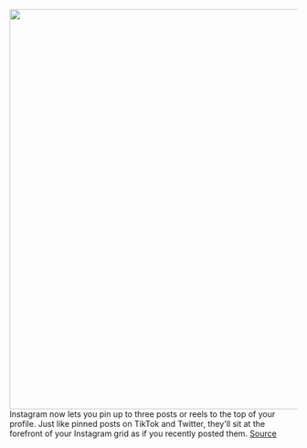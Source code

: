<img src='https://cdn.vox-cdn.com/thumbor/FZOSv8K1V7WV2cYoEBfcpWb-iLs=/0x0:1920x1080/1200x800/filters:focal(807x387:1113x693)/cdn.vox-cdn.com/uploads/chorus_image/image/70952854/instagram_pin_posts.0.jpeg' width='700px' /><br/>
Instagram now lets you pin up to three posts or reels to the top of your profile. Just like pinned posts on TikTok and Twitter, they'll sit at the forefront of your Instagram grid as if you recently posted them.
<a href='https://www.theverge.com/2022/6/7/23158443/instagram-profile-pin-three-posts-reels-tiktok-twitter'> Source <a/>